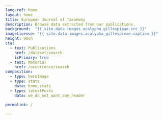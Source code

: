 ```yaml
---
lang-ref: home
layout: home
title: European Journal of Taxonomy
description: Browse data extracted from our publications.
background:  "{{ site.data.images.acalypha_gillespieae.src }}"
imageLicense: "{{ site.data.images.acalypha_gillespieae.caption }}"
height: 90vh
cta:
  - text: Publications
    href: /dataset/search
    isPrimary: true
  - text: Material
    href: /occurrence/search
composition:
  - type: heroImage
  - type: stats
    data: home.stats
  - type: latestPosts
    data: we_do_not_want_any_header
    
permalink: /

---
```


